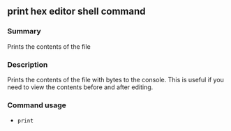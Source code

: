 ## print hex editor shell command

### Summary

Prints the contents of the file

### Description

Prints the contents of the file with bytes to the console. This is useful if you need to view the contents before and after editing.

### Command usage

* `print`
